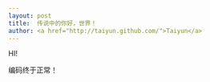 ```yaml
---
layout: post
title:  传说中的你好，世界！
author: <a href="http://taiyun.github.com/">Taiyun</a>
---
```


HI!

编码终于正常！
